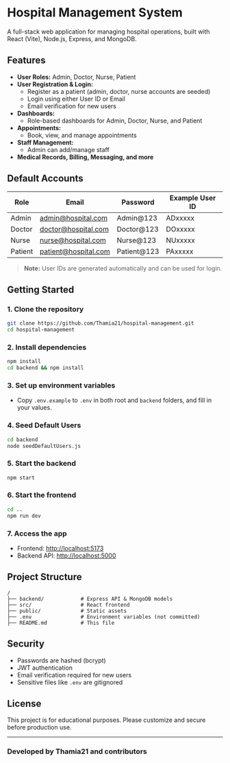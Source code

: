 # Hospital Management System

A full-stack web application for managing hospital operations, built with React (Vite), Node.js, Express, and MongoDB.

## Features
- **User Roles:** Admin, Doctor, Nurse, Patient
- **User Registration & Login:**
  - Register as a patient (admin, doctor, nurse accounts are seeded)
  - Login using either User ID or Email
  - Email verification for new users
- **Dashboards:**
  - Role-based dashboards for Admin, Doctor, Nurse, and Patient
- **Appointments:**
  - Book, view, and manage appointments
- **Staff Management:**
  - Admin can add/manage staff
- **Medical Records, Billing, Messaging, and more**

## Default Accounts
| Role    | Email                  | Password     | Example User ID |
|---------|------------------------|--------------|-----------------|
| Admin   | admin@hospital.com     | Admin@123    | ADxxxxx         |
| Doctor  | doctor@hospital.com    | Doctor@123   | DOxxxxx         |
| Nurse   | nurse@hospital.com     | Nurse@123    | NUxxxxx         |
| Patient | patient@hospital.com   | Patient@123  | PAxxxxx         |

> **Note:** User IDs are generated automatically and can be used for login.

## Getting Started

### 1. Clone the repository
```bash
git clone https://github.com/Thamia21/hospital-management.git
cd hospital-management
```

### 2. Install dependencies
```bash
npm install
cd backend && npm install
```

### 3. Set up environment variables
- Copy `.env.example` to `.env` in both root and `backend` folders, and fill in your values.

### 4. Seed Default Users
```bash
cd backend
node seedDefaultUsers.js
```

### 5. Start the backend
```bash
npm start
```

### 6. Start the frontend
```bash
cd ..
npm run dev
```

### 7. Access the app
- Frontend: [http://localhost:5173](http://localhost:5173)
- Backend API: [http://localhost:5000](http://localhost:5000)

## Project Structure
```
/
├── backend/            # Express API & MongoDB models
├── src/                # React frontend
├── public/             # Static assets
├── .env                # Environment variables (not committed)
├── README.md           # This file
```

## Security
- Passwords are hashed (bcrypt)
- JWT authentication
- Email verification required for new users
- Sensitive files like `.env` are gitignored

## License
This project is for educational purposes. Please customize and secure before production use.

---

### Developed by Thamia21 and contributors
